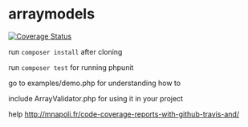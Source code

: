 # arraymodels

[![Coverage Status](https://coveralls.io/repos/aslikeyou/arraymodels/badge.svg)](https://coveralls.io/r/aslikeyou/arraymodels)

run `composer install` after cloning

run `composer test` for running phpunit

go to examples/demo.php for understanding how to

include ArrayValidator.php for using it in your project

help  http://mnapoli.fr/code-coverage-reports-with-github-travis-and/
